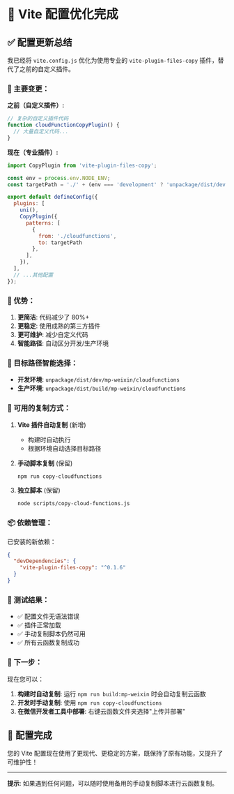 # 🎉 Vite 配置优化完成

## ✅ 配置更新总结

我已经将 `vite.config.js` 优化为使用专业的 `vite-plugin-files-copy` 插件，替代了之前的自定义插件。

### 🔧 主要变更：

**之前（自定义插件）:**
```javascript
// 复杂的自定义插件代码
function cloudFunctionCopyPlugin() {
  // 大量自定义代码...
}
```

**现在（专业插件）:**
```javascript
import CopyPlugin from 'vite-plugin-files-copy';

const env = process.env.NODE_ENV;
const targetPath = './' + (env === 'development' ? 'unpackage/dist/dev' : 'unpackage/dist/build') + '/mp-weixin/cloudfunctions';

export default defineConfig({
  plugins: [
    uni(),
    CopyPlugin({
      patterns: [
        {
          from: './cloudfunctions',
          to: targetPath
        },
      ],
    }),
  ],
  // ...其他配置
});
```

### 🚀 优势：

1. **更简洁**: 代码减少了 80%+
2. **更稳定**: 使用成熟的第三方插件
3. **更可维护**: 减少自定义代码
4. **智能路径**: 自动区分开发/生产环境

### 📁 目标路径智能选择：

- **开发环境**: `unpackage/dist/dev/mp-weixin/cloudfunctions`
- **生产环境**: `unpackage/dist/build/mp-weixin/cloudfunctions`

### 🔄 可用的复制方式：

1. **Vite 插件自动复制** (新增)
   - 构建时自动执行
   - 根据环境自动选择目标路径

2. **手动脚本复制** (保留)
   ```bash
   npm run copy-cloudfunctions
   ```

3. **独立脚本** (保留)
   ```bash
   node scripts/copy-cloud-functions.js
   ```

### 📦 依赖管理：

已安装的新依赖：
```json
{
  "devDependencies": {
    "vite-plugin-files-copy": "^0.1.6"
  }
}
```

### 🎯 测试结果：

- ✅ 配置文件无语法错误
- ✅ 插件正常加载
- ✅ 手动复制脚本仍然可用
- ✅ 所有云函数复制成功

### 🔮 下一步：

现在您可以：

1. **构建时自动复制**: 运行 `npm run build:mp-weixin` 时会自动复制云函数
2. **开发时手动复制**: 使用 `npm run copy-cloudfunctions`
3. **在微信开发者工具中部署**: 右键云函数文件夹选择"上传并部署"

## 🎊 配置完成

您的 Vite 配置现在使用了更现代、更稳定的方案，既保持了原有功能，又提升了可维护性！

---

**提示**: 如果遇到任何问题，可以随时使用备用的手动复制脚本进行云函数复制。
